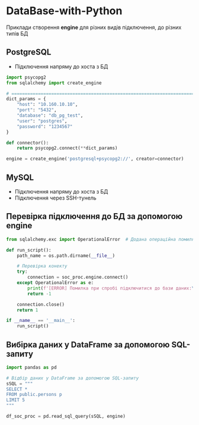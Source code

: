 # DataBase-with-Python
Приклади створення **engine** для різних видів підключення, до різних типів БД

## PostgreSQL
* Підключення напряму до хоста з БД
```python
import psycopg2
from sqlalchemy import create_engine

# =====================================================================================
dict_params = {
    "host": "10.160.10.10", 
    "port": "5432", 
    "database": "db_pg_test", 
    "user": "postgres", 
    "password": "1234567"
}

def connector():
    return psycopg2.connect(**dict_params)

engine = create_engine('postgresql+psycopg2://', creator=connector)
```

## MySQL
* Підключення напряму до хоста з БД
* Підключення через SSH-тунель

## Перевірка підключення до БД за допомогою **engine**
```python
from sqlalchemy.exc import OperationalError  # Додана операційна помилка

def run_script():
    path_name = os.path.dirname(__file__)

    # Перевірка конекту
    try:
        connection = soc_proc.engine.connect()
    except OperationalError as e:
        print(f'[ERROR] Помилка при спробі підключитися до бази даних:\n{str(e)}')
        return -1

    connection.close()
    return 1

if __name__ == '__main__':
    run_script()
```

## Вибірка даних у DataFrame за допомогою SQL-запиту
```python
import pandas as pd

# Відбір даних у DataFrame за допомогою SQL-запиту
sSQL = """
SELECT *
FROM public.persons p
LIMIT 5
"""

df_soc_proc = pd.read_sql_query(sSQL, engine)
```

